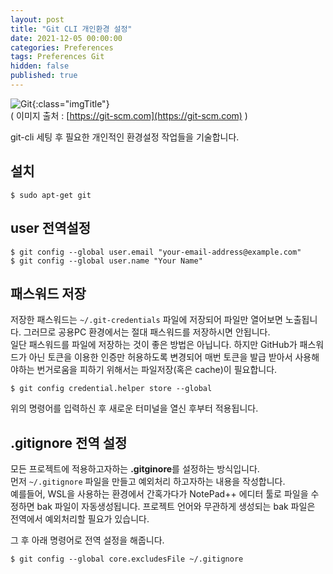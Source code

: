 ```yaml
---
layout: post
title: "Git CLI 개인환경 설정"
date: 2021-12-05 00:00:00
categories: Preferences
tags: Preferences Git
hidden: false
published: true
---
```


![Git](https://git-scm.com/images/logo@2x.png){:class="imgTitle"}  
( 이미지 출처 : [https://git-scm.com](https://git-scm.com) )  

git-cli 세팅 후 필요한 개인적인 환경설정 작업들을 기술합니다.  

<!--more-->

## 설치

~~~terminal
$ sudo apt-get git
~~~

## user 전역설정

~~~terminal
$ git config --global user.email "your-email-address@example.com"
$ git config --global user.name "Your Name"
~~~


## 패스워드 저장

저장한 패스워드는 ```~/.git-credentials``` 파일에 저장되어 파일만 열어보면 노출됩니다. 그러므로 공용PC 환경에서는 절대 패스워드를 저장하시면 안됩니다.  
일단 패스워드를 파일에 저장하는 것이 좋은 방법은 아닙니다. 하지만 GitHub가 패스워드가 아닌 토큰을 이용한 인증만 허용하도록 변경되어 매번 토큰을 발급 받아서 사용해야하는 번거로움을 피하기 위해서는 파일저장(혹은 cache)이 필요합니다.

~~~terminal
$ git config credential.helper store --global
~~~

위의 명령어를 입력하신 후 새로운 터미널을 열신 후부터 적용됩니다.  


## .gitignore 전역 설정

모든 프로젝트에 적용하고자하는 **.gitginore**를 설정하는 방식입니다.  
먼저 ```~/.gitignore``` 파일을 만들고 예외처리 하고자하는 내용을 작성합니다.  
예를들어, WSL을 사용하는 환경에서 간혹가다가 NotePad++ 에디터 툴로 파일을 수정하면 bak 파일이 자동생성됩니다. 프로젝트 언어와 무관하게 생성되는 bak 파일은 전역에서 예외처리할 필요가 있습니다.  

그 후 아래 명령어로 전역 설정을 해줍니다.  

~~~terminal
$ git config --global core.excludesFile ~/.gitignore
~~~

